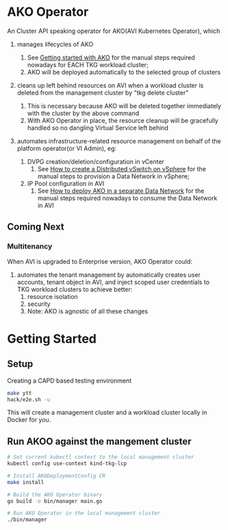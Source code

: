 # AKO Operator

An Cluster API speaking operator for AKO(AVI Kubernetes Operator), which

1. manages lifecycles of AKO
   1. See [Getting started with AKO](https://confluence.eng.vmware.com/display/TKG/Getting+started+with+AKO) for the manual steps required nowadays for EACH TKG workload cluster;
   2. AKO will be deployed automatically to the selected group of clusters

2. cleans up left behind resources on AVI when a workload cluster is deleted from the management cluster by "tkg delete cluster"
   1. This is necessary because AKO will be deleted together immediately with the cluster by the above command
   2. With AKO Operator in place, the resource cleanup will be gracefully handled so no dangling Virtual Service left behind

3. automates infrastructure-related resource management on behalf of the platform operator(or VI Admin), eg:
   1. DVPG creation/deletion/configuration in vCenter
      1. See [How to create a Distributed vSwitch on vSphere](https://confluence.eng.vmware.com/display/TKG/How+to+create+a+Distributed+vSwitch+on+vSphere) for the manual steps to provision a Data Network in vSphere;
   2. IP Pool configuration in AVI
      1. See [How to deploy AKO in a separate Data Network](https://confluence.eng.vmware.com/display/TKG/How+to+deploy+AKO+in+a+separate+Data+Network) for the manual steps required nowadays to consume the Data Network in AVI

## Coming Next

### Multitenancy

When AVI is upgraded to Enterprise version, AKO Operator could:

1. automates the tenant management by automatically creates user accounts, tenant object in AVI, and inject scoped user credentials to TKG workload clusters to achieve better:
   1. resource isolation
   2. security
   3. Note: AKO is agnostic of all these changes

# Getting Started

## Setup

Creating a CAPD based testing environment

```bash
make ytt
hack/e2e.sh -u
```

This will create a management cluster and a workload cluster locally in Docker
for you.

## Run AKOO against the mangement cluster
```bash
# Set current kubectl context to the local management cluster
kubectl config use-context kind-tkg-lcp

# Install AKODeploymentConfig CR
make install

# Build the AKO Operator binary
go build -o bin/manager main.go

# Run AKO Operator in the local management cluster
./bin/manager
```
